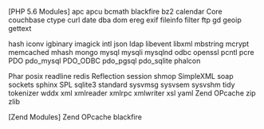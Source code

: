 [PHP 5.6 Modules]
apc
apcu
bcmath
blackfire
bz2
calendar
Core
couchbase
ctype
curl
date
dba
dom
ereg
exif
fileinfo
filter
ftp
gd
geoip
gettext

hash
iconv
igbinary
imagick
intl
json
ldap
libevent
libxml
mbstring
mcrypt
memcached
mhash
mongo
mysql
mysqli
mysqlnd
odbc
openssl
pcntl
pcre
PDO
pdo_mysql
PDO_ODBC
pdo_pgsql
pdo_sqlite
phalcon

Phar
posix
readline
redis
Reflection
session
shmop
SimpleXML
soap
sockets
sphinx
SPL
sqlite3
standard
sysvmsg
sysvsem
sysvshm
tidy
tokenizer
wddx
xml
xmlreader
xmlrpc
xmlwriter
xsl
yaml
Zend OPcache
zip
zlib

[Zend Modules]
Zend OPcache
blackfire